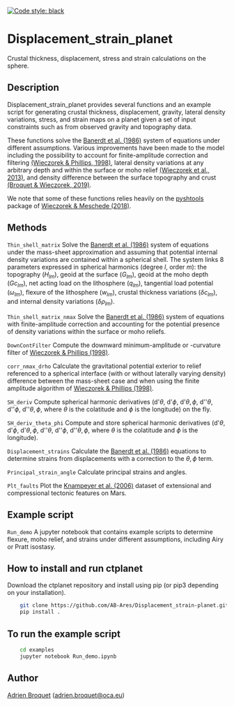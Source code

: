[![Code style: black](https://img.shields.io/badge/code%20style-black-000000.svg)](https://github.com/psf/black)

# Displacement_strain_planet

Crustal thickness, displacement, stress and strain calculations on the sphere.

## Description

Displacement_strain_planet provides several functions and an example script for generating crustal thickness, displacement, gravity, lateral density variations, stress, and strain maps on a planet given a set of input constraints such as from observed gravity and topography data.

These functions solve the [Banerdt et al. (1986)](https://agupubs.onlinelibrary.wiley.com/doi/abs/10.1029/JB091iB01p00403) system of equations under different assumptions. Various improvements have been made to the model including the possibility to account for finite-amplitude correction and filtering [(Wieczorek & Phillips, 1998)](https://agupubs.onlinelibrary.wiley.com/doi/abs/10.1029/97JE03136), lateral density variations at any arbitrary depth and within the surface or moho relief [(Wieczorek et al., 2013)](https://science.sciencemag.org/content/early/2012/12/04/science.1231530?versioned=true), and density difference between the surface topography and crust [(Broquet & Wieczorek, 2019)](https://agupubs.onlinelibrary.wiley.com/doi/abs/10.1029/2019JE005959). 

We note that some of these functions relies heavily on the [pyshtools](https://shtools.github.io/SHTOOLS/) package of [Wieczorek & Meschede (2018)](https://agupubs.onlinelibrary.wiley.com/doi/full/10.1029/2018GC007529).

## Methods
`Thin_shell_matrix` Solve the [Banerdt et al. (1986)](https://agupubs.onlinelibrary.wiley.com/doi/abs/10.1029/JB091iB01p00403) system of equations under the mass-sheet approximation and assuming that potential internal density variations are contained within a spherical shell. The system links 8 parameters expressed in spherical harmonics (degree $l$, order $m$): the topography ($H_{lm}$), geoid at the surface ($G_{lm}$), geoid at the moho depth ($Gc_{lm}$), net acting load on the lithosphere ($q_{lm}$), tangential load potential ($\omega_{lm}$), flexure of the lithosphere ($w_{lm}$), crustal thickness variations ($\delta c_{lm}$), and internal density variations ($\delta \rho_{lm}$). 

`Thin_shell_matrix_nmax` Solve the [Banerdt et al. (1986)](https://agupubs.onlinelibrary.wiley.com/doi/abs/10.1029/JB091iB01p00403) system of equations with finite-amplitude correction and accounting for the potential presence of density variations within the surface or moho reliefs.

`DownContFilter` Compute the downward minimum-amplitude or -curvature filter of [Wieczorek & Phillips (1998)](https://agupubs.onlinelibrary.wiley.com/doi/abs/10.1029/97JE03136).

`corr_nmax_drho` Calculate the gravitational potential exterior to relief referenced to a spherical interface (with or without laterally varying density) difference between the mass-sheet case and when using the finite amplitude algorithm of [Wieczorek & Phillips (1998)](https://agupubs.onlinelibrary.wiley.com/doi/abs/10.1029/97JE03136).

`SH_deriv` Compute spherical harmonic derivatives (d'$\theta$, d'$\phi$, d'$\theta,\phi$, d''$\theta$, d''$\phi$, d''$\theta,\phi$, where $\theta$ is the colatitude and $\phi$ is the longitude) on the fly.

`SH_deriv_theta_phi` Compute and store spherical harmonic derivatives (d'$\theta$, d'$\phi$, d'$\theta,\phi$, d''$\theta$, d''$\phi$, d''$\theta,\phi$, where $\theta$ is the colatitude and $\phi$ is the longitude).

`Displacement_strains` Calculate the [Banerdt et al. (1986)](https://agupubs.onlinelibrary.wiley.com/doi/abs/10.1029/JB091iB01p00403) equations to determine strains from displacements with a correction to the $\theta,\phi$ term.

`Principal_strain_angle` Calculate principal strains and angles.

`Plt_faults` Plot the [Knampeyer et al. (2006)](https://agupubs.onlinelibrary.wiley.com/doi/full/10.1029/2006JE002708) dataset of extensional and compressional tectonic features on Mars.

## Example script
`Run_demo` A jupyter notebook that contains example scripts to determine flexure, moho relief, and strains under different assumptions, including Airy or Pratt isostasy.

## How to install and run ctplanet
Download the ctplanet repository and install using pip (or pip3 depending on your installation).
```bash
    git clone https://github.com/AB-Ares/Displacement_strain-planet.git
    pip install .
```

## To run the example script
```bash
    cd examples
    jupyter notebook Run_demo.ipynb
```

## Author
[Adrien Broquet](https://www.oca.eu/fr/adrien-broquet) (adrien.broquet@oca.eu)
